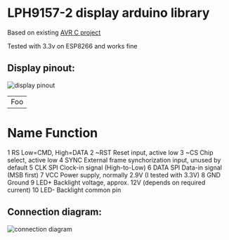 # LPH9157-2 display arduino library
Based on existing [AVR C project](http://cxem.net/mc/mc221.php)

Tested with 3.3v on ESP8266 and works fine

## Display pinout:
![display pinout](https://github.com/skadiexe/LPH9157-2-display-arduino-library/blob/master/lph9157-2%20pinout.jpg)

<table>
    <tr>
        <td>Foo</td>
    </tr>
</table>

#	Name	Function
1	RS	Low=CMD, High=DATA
2	~RST	Reset input, active low
3	~CS	Chip select, active low
4	SYNC	External frame synchorization input, unused by default
5	CLK	SPI Clock-in signal (High-to-Low)
6	DATA	SPI Data-in signal (MSB first)
7	VCC	Power supply, normally 2.9V (I tested with 3.3V)
8	GND	Ground
9	LED+	Backlight voltage, approx. 12V (depends on required current)
10	LED-	Backlight common pin

## Connection diagram:
![connection diagram](https://github.com/skadiexe/LPH9157-2-display-arduino-library/blob/master/connection%20diagram.png)
